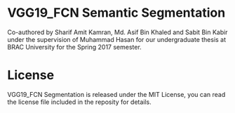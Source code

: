# VGG19_FCN Semantic Segmentation

Co-authored by Sharif Amit Kamran, Md. Asif Bin Khaled and Sabit Bin Kabir under the supervision of Muhammad Hasan for our undergraduate thesis at BRAC University for the Spring 2017 semester.

# License
VGG19_FCN Segmentation is released under the MIT License, you can read the license file included in the reposity for details.
